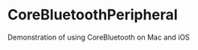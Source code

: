 CoreBluetoothPeripheral
=======================

Demonstration of using CoreBluetooth on Mac and iOS